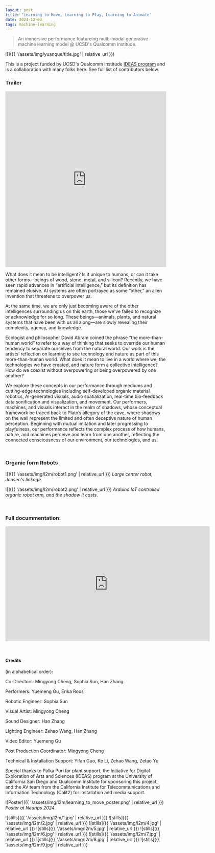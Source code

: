 ```yaml
---
layout: post
title: "Learning to Move, Learning to Play, Learning to Animate"
date: 2024-12-03
tags: machine-learning
---
```


> An immersive performance featureing multi-modal generative machine learning model @ UCSD's Qualcomm institude.


<!--more-->

![]({{ '/assets/img/yuanque/title.jpg' | relative_url }})


This is a project funded by UCSD's Qualcomm institude [IDEAS program](https://qi.ucsd.edu/events/learning-to-move-learning-to-play-learning-to-animate/) and is a collaboration with many folks here. See full list of contributors below.



### Trailer

<iframe width="100%" height="550" src="https://player.vimeo.com/video/966172941" frameborder="0" allow="autoplay; encrypted-media" allowfullscreen=""></iframe>


What does it mean to be intelligent? Is it unique to humans, or can it take other forms—beings of wood, stone, metal, and silicon? Recently, we have seen rapid advances in “artificial intelligence,” but its definition has remained elusive. AI systems are often portrayed as some “other,” an alien invention that threatens to overpower us.

At the same time, we are only just becoming aware of the other intelligences surrounding us on this earth, those we've failed to recognize or acknowledge for so long. These beings—animals, plants, and natural systems that have been with us all along—are slowly revealing their complexity, agency, and knowledge.

Ecologist and philosopher David Abram coined the phrase “the more-than-human world” to refer to a way of thinking that seeks to override our human tendency to separate ourselves from the natural world. Our work is the artists’ reflection on learning to see technology and nature as part of this more-than-human world. What does it mean to live in a world where we, the technologies we have created, and nature form a collective intelligence? How do we coexist without overpowering or being overpowered by one another?

We explore these concepts in our performance through mediums and cutting-edge technologies including self-developed organic material robotics, AI-generated visuals, audio spatialization, real-time bio-feedback data sonification and visualization, and movement. Our performers, machines, and visuals interact in the realm of shadows, whose conceptual framework be traced back to Plato’s allegory of the cave, where shadows on the wall represent the limited and often deceptive nature of human perception. Beginning with mutual imitation and later progressing to playfulness, our performance reflects the complex process of how humans, nature, and machines perceive and learn from one another, reflecting the connected consciousness of our environment, our technologies, and us.

&nbsp;

### Organic form Robots


![]({{ '/assets/img/l2m/robot1.png' | relative_url }})
*Large center robot, Jensen's linkage.*

![]({{ '/assets/img/l2m/robot2.png' | relative_url }})
*Arduino IoT controlled organic robot arm, and the shadow it casts.*

&nbsp;

### Full docummentation:

<iframe title="vimeo-player" src="https://player.vimeo.com/video/960878340?h=5273aba6fb" width="640" height="360" frameborder="0"    allowfullscreen></iframe>

&nbsp;

#### Credits

(in alphabetical order):

Co-Directors: Mingyong Cheng, Sophia Sun, Han Zhang

Performers: Yuemeng Gu, Erika Roos

Robotic Engineer: Sophia Sun

Visual Artist: Mingyong Cheng

Sound Designer: Han Zhang

Lighting Engineer: Zehao Wang, Han Zhang

Video Editor: Yuemeng Gu

Post Production Coordinator: Mingyong Cheng

Technical & Installation Support: Yifan Guo, Ke Li, Zehao Wang, Zetao Yu

Special thanks to Palka Puri for plant support, the Initiative for Digital Exploration of Arts and Sciences (IDEAS) program at the University of California San Diego and Qualcomm Institute for sponsoring this project, and the AV team from the California Institute for Telecommunications and Information Technology (Calit2) for installation and media support.

![Poster]({{ '/assets/img/l2m/learning_to_move_poster.png' | relative_url }})
*Poster at Neurips 2024.*


![stills]({{ '/assets/img/l2m/1.jpg' | relative_url }})
![stills]({{ '/assets/img/l2m/2.jpg' | relative_url }}) 
![stills]({{ '/assets/img/l2m/4.jpg' | relative_url }})
![stills]({{ '/assets/img/l2m/5.jpg' | relative_url }})
![stills]({{ '/assets/img/l2m/6.jpg' | relative_url }})
![stills]({{ '/assets/img/l2m/7.jpg' | relative_url }})
![stills]({{ '/assets/img/l2m/8.jpg' | relative_url }})
![stills]({{ '/assets/img/l2m/9.jpg' | relative_url }})

